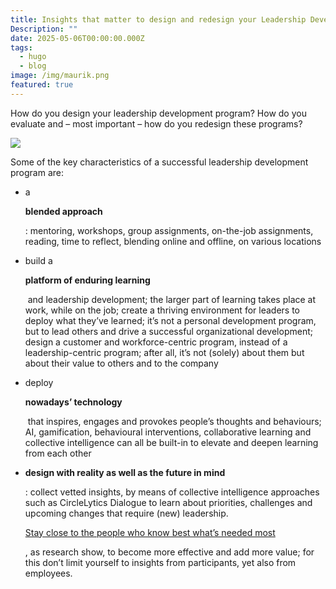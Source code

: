 ```yaml
---
title: Insights that matter to design and redesign your Leadership Development Program
Description: ""
date: 2025-05-06T00:00:00.000Z
tags:
  - hugo
  - blog
image: /img/maurik.png
featured: true
---
```

How do you design your leadership development program? How do you evaluate and – most important – how do you redesign these programs?

![](/img/maurik.png)

Some of the key characteristics of a successful leadership development program are:

* a 

  **blended approach**

  : mentoring, workshops, group assignments, on-the-job assignments, reading, time to reflect, blending online and offline, on various locations
* build a 

  **platform of enduring learning**

   and leadership development; the larger part of learning takes place at work, while on the job; create a thriving environment for leaders to deploy what they’ve learned; it’s not a personal development program, but to lead others and drive a successful organizational development; design a customer and workforce-centric program, instead of a leadership-centric program; after all, it’s not (solely) about them but about their value to others and to the company
* deploy 

  **nowadays’ technology**

   that inspires, engages and provokes people’s thoughts and behaviours; AI, gamification, behavioural interventions, collaborative learning and collective intelligence can all be built-in to elevate and deepen learning from each other
* **design with reality as well as the future in mind**

  : collect vetted insights, by means of collective intelligence approaches such as CircleLytics Dialogue to learn about priorities, challenges and upcoming changes that require (new) leadership. 

  [Stay close to the people who know best what’s needed most](https://www.linkedin.com/feed/update/urn:li:activity:7151262609755807744/)

  , as research show, to become more effective and add more value; for this don’t limit yourself to insights from participants, yet also from employees.
